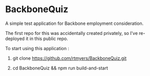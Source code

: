 # BackboneQuiz

A simple test application for Backbone employment consideration. 

The first repo for this was accidentally created privately, so I've re-deployed it in this public repo.

To start using this application : 

1) git clone https://github.com/rtmyers/BackboneQuiz.git

2) cd BackboneQuiz && npm run build-and-start
